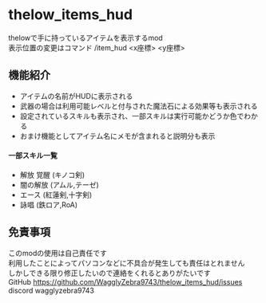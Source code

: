 # thelow_items_hud
thelowで手に持っているアイテムを表示するmod  
表示位置の変更はコマンド /item_hud <x座標> <y座標>
## 機能紹介
* アイテムの名前がHUDに表示される  
* 武器の場合は利用可能レベルと付与された魔法石による効果等も表示される
* 設定されているスキルも表示され、一部スキルは実行可能かどうか色でわかる
* おまけ機能としてアイテム名にメモが含まれると説明分も表示
#### 一部スキル一覧
* 解放 覚醒 (キノコ剣)
* 闇の解放 (アムル,テーゼ)
* エース (紅蓮剣,十字剣)
* 詠唱 (鉄ロア,RoA)

## 免責事項
このmodの使用は自己責任です  
利用したことによってパソコンなどに不具合が発生しても責任はとれません  
しかしできる限り修正したいので連絡をくれるとありがたいです  
GitHub https://github.com/WagglyZebra9743/thelow_items_hud/issues  
discord wagglyzebra9743
